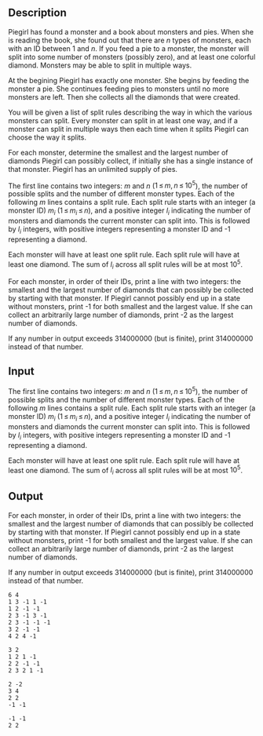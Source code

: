 ## Description

<div><p>Piegirl has found a monster and a book about monsters and pies. When she is reading the book, she found out that there are <span class="tex-span"><i>n</i></span> types of monsters, each with an ID between <span class="tex-span">1</span> and <span class="tex-span"><i>n</i></span>. If you feed a pie to a monster, the monster will split into some number of monsters (possibly zero), and at least one colorful diamond. Monsters may be able to split in multiple ways.</p><p>At the begining Piegirl has exactly one monster. She begins by feeding the monster a pie. She continues feeding pies to monsters until no more monsters are left. Then she collects all the diamonds that were created.</p><p>You will be given a list of split rules describing the way in which the various monsters can split. Every monster can split in at least one way, and if a monster can split in multiple ways then each time when it splits Piegirl can choose the way it splits.</p><p>For each monster, determine the smallest and the largest number of diamonds Piegirl can possibly collect, if initially she has a single instance of that monster. Piegirl has an unlimited supply of pies.</p></div><div class="input-specification"><p>The first line contains two integers: <span class="tex-span"><i>m</i></span> and <span class="tex-span"><i>n</i></span> (<span class="tex-span">1 ≤ <i>m</i>, <i>n</i> ≤ 10<sup class="upper-index">5</sup></span>), the number of possible splits and the number of different monster types. Each of the following <span class="tex-span"><i>m</i></span> lines contains a split rule. Each split rule starts with an integer (a monster ID) <span class="tex-span"><i>m</i><sub class="lower-index"><i>i</i></sub></span> (<span class="tex-span">1 ≤ <i>m</i><sub class="lower-index"><i>i</i></sub> ≤ <i>n</i></span>), and a positive integer <span class="tex-span"><i>l</i><sub class="lower-index"><i>i</i></sub></span> indicating the number of monsters and diamonds the current monster can split into. This is followed by <span class="tex-span"><i>l</i><sub class="lower-index"><i>i</i></sub></span> integers, with positive integers representing a monster ID and <span class="tex-font-style-tt">-1</span> representing a diamond.</p><p>Each monster will have at least one split rule. Each split rule will have at least one diamond. The sum of <span class="tex-span"><i>l</i><sub class="lower-index"><i>i</i></sub></span> across all split rules will be at most <span class="tex-span">10<sup class="upper-index">5</sup></span>.</p></div><div class="output-specification"><p>For each monster, in order of their IDs, print a line with two integers: the smallest and the largest number of diamonds that can possibly be collected by starting with that monster. If Piegirl cannot possibly end up in a state without monsters, print <span class="tex-font-style-tt">-1</span> for both smallest and the largest value. If she can collect an arbitrarily large number of diamonds, print <span class="tex-font-style-tt">-2</span> as the largest number of diamonds. </p><p>If any number in output exceeds <span class="tex-span">314000000</span> (but is finite), print <span class="tex-span">314000000</span> instead of that number.</p></div>

## Input

<p>The first line contains two integers: <span class="tex-span"><i>m</i></span> and <span class="tex-span"><i>n</i></span> (<span class="tex-span">1 ≤ <i>m</i>, <i>n</i> ≤ 10<sup class="upper-index">5</sup></span>), the number of possible splits and the number of different monster types. Each of the following <span class="tex-span"><i>m</i></span> lines contains a split rule. Each split rule starts with an integer (a monster ID) <span class="tex-span"><i>m</i><sub class="lower-index"><i>i</i></sub></span> (<span class="tex-span">1 ≤ <i>m</i><sub class="lower-index"><i>i</i></sub> ≤ <i>n</i></span>), and a positive integer <span class="tex-span"><i>l</i><sub class="lower-index"><i>i</i></sub></span> indicating the number of monsters and diamonds the current monster can split into. This is followed by <span class="tex-span"><i>l</i><sub class="lower-index"><i>i</i></sub></span> integers, with positive integers representing a monster ID and <span class="tex-font-style-tt">-1</span> representing a diamond.</p><p>Each monster will have at least one split rule. Each split rule will have at least one diamond. The sum of <span class="tex-span"><i>l</i><sub class="lower-index"><i>i</i></sub></span> across all split rules will be at most <span class="tex-span">10<sup class="upper-index">5</sup></span>.</p>

## Output

<p>For each monster, in order of their IDs, print a line with two integers: the smallest and the largest number of diamonds that can possibly be collected by starting with that monster. If Piegirl cannot possibly end up in a state without monsters, print <span class="tex-font-style-tt">-1</span> for both smallest and the largest value. If she can collect an arbitrarily large number of diamonds, print <span class="tex-font-style-tt">-2</span> as the largest number of diamonds. </p><p>If any number in output exceeds <span class="tex-span">314000000</span> (but is finite), print <span class="tex-span">314000000</span> instead of that number.</p>





```input1
6 4
1 3 -1 1 -1
1 2 -1 -1
2 3 -1 3 -1
2 3 -1 -1 -1
3 2 -1 -1
4 2 4 -1

```




```input2
3 2
1 2 1 -1
2 2 -1 -1
2 3 2 1 -1

```




```output1
2 -2
3 4
2 2
-1 -1

```




```output2
-1 -1
2 2

```


